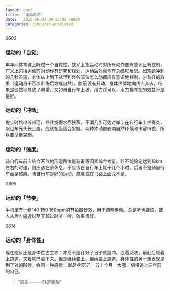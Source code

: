 ```yaml
---
layout: post
title:  "运动笔记"
date:   2025-06-03 00:54:00 +0800
categories: computer-unrelated
---
```


*0603*
### 运动的「自觉」
早年间体育课上听过一个自觉性，狭义上指运动时对所有动作要有意识且有控制，广义上包括运动前对动作有研究和规划、运动后对动作有总结和反思。如短跑冲刺的几秒虽短，身体从上到下从里到外各部位怎么动都应有意识地控制，才有好的效果（运动员千百次训练后方成自然）。脑筋没有开动，身体热情地向终点奔去，结果是徒然地导致了熵增。又如骑自行车上坡，用力踩可以，用力攥车把的效益不是最好。

### 运动的「冲动」
跑步时路过苏州河，往往觉得水面狭窄，不消几步可达对岸；在自行车上坐得久，眼见车笼头长且直，应该相当适合架腿。两种冲动都影响自然环境和市容市貌，所以要尽量克制。

### 运动的「适度」
骑自行车前应结合天气地形道路体能装备等因素综合考量。若不能稳定达到18km左右的时速，则应该在家休息，不应该在自行车上耗十几个小时。后者不是骑自行车而是熬鹰。骑自行车是好的运动，熬鹰或在马路上画龙不是。

*0605*
### 运动的「节奏」
手机里有一组140 150 160bpm的节拍器音效，用于调整步频。总是听也嫌烦，被人从后方逼近以至于超过时听一听，效果很好。

*0614*
### 运动的「身体性」
现在跑步还是身体性占主导：冲高不是订好了日子就能冲。连着两次，前赴后继着上跑道，夹着尾巴滚下来。但是继续要上。继续要上跑道。身体性的另一重表现是到了对的时候，会有一种感觉：*就是今天了*。
五十个月一大圈，堪堪追上三年前的自己。

> “男生———外道超越”